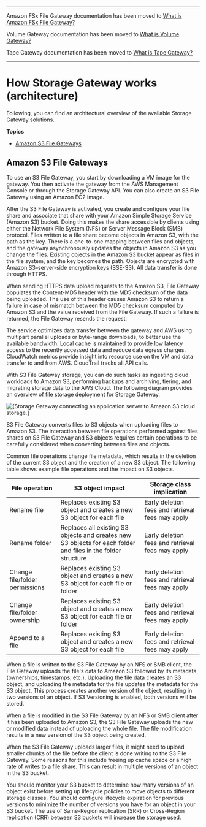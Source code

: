 --------

Amazon FSx File Gateway documentation has been moved to [What is Amazon FSx File Gateway?](https://docs.aws.amazon.com/filegateway/latest/filefsxw/WhatIsStorageGateway.html)

Volume Gateway documentation has been moved to [What is Volume Gateway?](https://docs.aws.amazon.com/storagegateway/latest/vgw/WhatIsStorageGateway.html)

Tape Gateway documentation has been moved to [What is Tape Gateway?](https://docs.aws.amazon.com/storagegateway/latest/tgw/WhatIsStorageGateway.html)

--------

# How Storage Gateway works \(architecture\)<a name="StorageGatewayConcepts"></a>

Following, you can find an architectural overview of the available Storage Gateway solutions\.

**Topics**
+ [Amazon S3 File Gateways](#file-gateway-concepts)

## Amazon S3 File Gateways<a name="file-gateway-concepts"></a>

To use an S3 File Gateway, you start by downloading a VM image for the gateway\. You then activate the gateway from the AWS Management Console or through the Storage Gateway API\. You can also create an S3 File Gateway using an Amazon EC2 image\.

After the S3 File Gateway is activated, you create and configure your file share and associate that share with your Amazon Simple Storage Service \(Amazon S3\) bucket\. Doing this makes the share accessible by clients using either the Network File System \(NFS\) or Server Message Block \(SMB\) protocol\. Files written to a file share become objects in Amazon S3, with the path as the key\. There is a one\-to\-one mapping between files and objects, and the gateway asynchronously updates the objects in Amazon S3 as you change the files\. Existing objects in the Amazon S3 bucket appear as files in the file system, and the key becomes the path\. Objects are encrypted with Amazon S3–server\-side encryption keys \(SSE\-S3\)\. All data transfer is done through HTTPS\.

When sending HTTPS data upload requests to the Amazon S3, File Gateway populates the Content\-MD5 header with the MD5 checksum of the data being uploaded\. The use of this header causes Amazon S3 to return a failure in case of mismatch between the MD5 checksum computed by Amazon S3 and the value received from the File Gateway\. If such a failure is returned, the File Gateway resends the request\.

The service optimizes data transfer between the gateway and AWS using multipart parallel uploads or byte\-range downloads, to better use the available bandwidth\. Local cache is maintained to provide low latency access to the recently accessed data and reduce data egress charges\. CloudWatch metrics provide insight into resource use on the VM and data transfer to and from AWS\. CloudTrail tracks all API calls\.

With S3 File Gateway storage, you can do such tasks as ingesting cloud workloads to Amazon S3, performing backups and archiving, tiering, and migrating storage data to the AWS Cloud\. The following diagram provides an overview of file storage deployment for Storage Gateway\.

![\[Storage Gateway connecting an application server to Amazon S3 cloud storage.\]](http://docs.aws.amazon.com/filegateway/latest/files3/images/file-gateway-concepts-diagram.png)

S3 File Gateway converts files to S3 objects when uploading files to Amazon S3\. The interaction between file operations performed against files shares on S3 File Gateway and S3 objects requires certain operations to be carefully considered when converting between files and objects\.

Common file operations change file metadata, which results in the deletion of the current S3 object and the creation of a new S3 object\. The following table shows example file operations and the impact on S3 objects\.


| File operation | S3 object impact | Storage class implication | 
| --- | --- | --- | 
|  Rename file  |  Replaces existing S3 object and creates a new S3 object for each file  |  Early deletion fees and retrieval fees may apply   | 
|  Rename folder  |  Replaces all existing S3 objects and creates new S3 objects for each folder and files in the folder structure  |  Early deletion fees and retrieval fees may apply  | 
|  Change file/folder permissions  |  Replaces existing S3 object and creates a new S3 object for each file or folder  |  Early deletion fees and retrieval fees may apply  | 
|  Change file/folder ownership  |  Replaces existing S3 object and creates a new S3 object for each file or folder  |  Early deletion fees and retrieval fees may apply  | 
|  Append to a file  |  Replaces existing S3 object and creates a new S3 object for each file  |  Early deletion fees and retrieval fees may apply  | 

When a file is written to the S3 File Gateway by an NFS or SMB client, the File Gateway uploads the file's data to Amazon S3 followed by its metadata, \(ownerships, timestamps, etc\.\)\. Uploading the file data creates an S3 object, and uploading the metadata for the file updates the metadata for the S3 object\. This process creates another version of the object, resulting in two versions of an object\. If S3 Versioning is enabled, both versions will be stored\.

When a file is modified in the S3 File Gateway by an NFS or SMB client after it has been uploaded to Amazon S3, the S3 File Gateway uploads the new or modified data instead of uploading the whole file\. The file modification results in a new version of the S3 object being created\.

When the S3 File Gateway uploads larger files, it might need to upload smaller chunks of the file before the client is done writing to the S3 File Gateway\. Some reasons for this include freeing up cache space or a high rate of writes to a file share\. This can result in multiple versions of an object in the S3 bucket\.

You should monitor your S3 bucket to determine how many versions of an object exist before setting up lifecycle policies to move objects to different storage classes\. You should configure lifecycle expiration for previous versions to minimize the number of versions you have for an object in your S3 bucket\. The use of Same\-Region replication \(SRR\) or Cross\-Region replication \(CRR\) between S3 buckets will increase the storage used\.